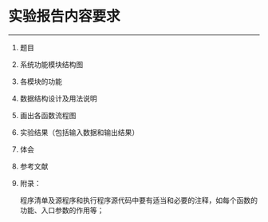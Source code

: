 # 实验报告内容要求

---

1. 题目

2. 系统功能模块结构图

3. 各模块的功能

4. 数据结构设计及用法说明

5. 画出各函数流程图

6. 实验结果（包括输入数据和输出结果）

7. 体会

8. 参考文献

9. 附录：
    
    程序清单及源程序和执行程序源代码中要有适当和必要的注释，如每个函数的功能、入口参数的作用等；